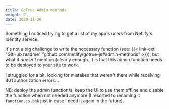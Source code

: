 ```yaml
---
title: GoTrue Admin methods
weight: 9
date: 2020-11-26
---
```


Something I noticed trying to get a list of my app's users from Netlify's Identity service.

It's not a big challenge to write the necessary function (see: {{< link-ext "GitHub readme" "github.com/netlify/gotrue-js#admin-methods" >}}), but what it _doesn't_ mention (clearly enough...) is that this admin function needs to be deployed to your site to work.

I struggled for a bit, looking for mistakes that weren't there while receiving 401 authorization errors...

NB: deploy the admin function/s, keep the UI to use them offline and disable the function when not needed anymore (I resorted to renaming it `function.js.bak` just in case I need it again in the future).